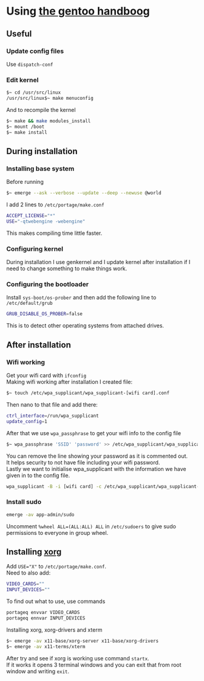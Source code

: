 # Using [the gentoo handboog](https://wiki.gentoo.org/wiki/Handbook:Main_Page) 
## Useful
### Update config files
Use `dispatch-conf`
### Edit kernel
```bash
$~ cd /usr/src/linux
/usr/src/linux$~ make menuconfig
```
And to recompile the kernel
```bash
$~ make && make modules_install
$~ mount /boot
$~ make install
```

## During installation
### Installing base system
Before running
```bash
$~ emerge --ask --verbose --update --deep --newuse @world
```
I add 2 lines to `/etc/portage/make.conf`  
```bash
ACCEPT_LICENSE="*"
USE="-qtwebengine -webengine"
```
This makes compiling time little faster.  
### Configuring kernel
During installation I use genkernel and I update kernel after installation if I need to change something to make things work.  
### Configuring the bootloader
Install `sys-boot/os-prober` and then add the following line to `/etc/default/grub`  
```bash
GRUB_DISABLE_OS_PROBER=false
```
This is to detect other operating systems from attached drives.  
## After installation  
### Wifi working
Get your wifi card with `ifconfig`  
Making wifi working after installation I created file:  
```bash
$~ touch /etc/wpa_supplicant/wpa_supplicant-[wifi card].conf
```
Then nano to that file and add there:
```bash
ctrl_interface=/run/wpa_supplicant
update_config=1
```
After that we use `wpa_passphrase` to get your wifi info to the config file
```bash
$~ wpa_passphrase 'SSID' 'password' >> /etc/wpa_supplicant/wpa_supplicant-[wifi card].conf
```
You can remove the line showing your password as it is commented out.  
It helps security to not have file including your wifi password.  
Lastly we want to initialise wpa_supplicant with the information we have given in to the config file.
```bash
wpa_supplicant -B -i [wifi card] -c /etc/wpa_supplicant/wpa_supplicant-[wifi card].conf
```
### Install sudo
```bash
emerge -av app-admin/sudo
``` 
Uncomment `%wheel ALL=(ALL:ALL) ALL` in `/etc/sudoers` to give sudo permissions to everyone in group wheel.  
## Installing [xorg](https://wiki.gentoo.org/wiki/Xorg/Guide)
Add `USE="X"` to `/etc/portage/make.conf`.  
Need to also add:
```bash
VIDEO_CARDS=""
INPUT_DEVICES=""
```
To find out what to use, use commands
```bash
portageq envvar VIDEO_CARDS
portageq ennvar INPUT_DEVICES
```
Installing xorg, xorg-drivers and xterm
```bash
$~ emerge -av x11-base/xorg-server x11-base/xorg-drivers
$~ emerge -av x11-terms/xterm
```
After try and see if xorg is working use command `startx`.  
If it works it opens 3 terminal windows and you can exit that from root window and writing `exit`.

